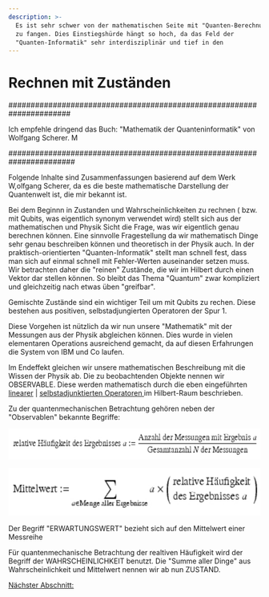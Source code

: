 ```yaml
---
description: >-
  Es ist sehr schwer von der mathematischen Seite mit "Quanten-Berechnungen " an
  zu fangen. Dies Einstiegshürde hängt so hoch, da das Feld der
  "Quanten-Informatik" sehr interdisziplinär und tief in den
---
```


# Rechnen mit Zuständen

\######################################################################

Ich empfehle dringend das Buch: "Mathematik der Quanteninformatik" von Wolfgang Scherer. M

\#######################################################################

Folgende Inhalte sind Zusammenfassungen basierend auf dem Werk W,olfgang Scherer, da es die beste mathematische Darstellung der Quantenwelt ist, die mir bekannt ist.

Bei dem Beginnn in Zustanden und Wahrscheinlichkeiten zu rechnen ( bzw. mit Qubits, was eigentlich synonym verwendet wird) stellt sich aus der mathematischen und Physik Sicht die Frage, was wir eigentlich genau berechnen können. Eine sinnvolle Fragestellung da wir mathematisch Dinge sehr genau beschreiben können und theoretisch in der Physik auch. In der praktisch-orientierten "Quanten-Informatik" stellt man schnell fest, dass man sich auf einmal schnell mit Fehler-Werten auseinander setzen muss. Wir betrachten daher die "reinen" Zustände, die wir im Hilbert durch einen Vektor dar stellen können. So bleibt das Thema "Quantum" zwar kompliziert und gleichzeitig nach etwas üben "greifbar".

Gemischte Zustände sind ein wichtiger Teil um mit Qubits zu rechen. Diese bestehen aus positiven, selbstadjungierten Operatoren der Spur 1.

Diese Vorgehen ist nützlich da wir nun unsere "Mathematik" mit der Messungen aus der Physik abgleichen können. Dies wurde in vielen elementaren Operations ausreichend gemacht, da auf diesen Erfahrungen die System von IBM und Co laufen.&#x20;

Im Endeffekt gleichen wir unsere mathematischen Beschreibung mit die Wissen der Physik ab. Die zu beobachtenden Objekte nennen wir OBSERVABLE. Diese werden mathematisch durch die eben eingeführten [linearer](https://de.wikipedia.org/wiki/Linearer\_Operator)  | [selbstadjunktierten Operatoren ](https://www.math.uni-hamburg.de/home/lauterbach/scripts/fa16/v24.pdf)im Hilbert-Raum beschrieben.

Zu der quantenmechanischen Betrachtung gehören neben der "Observablen" bekannte Begriffe:

![](<../../../../.gitbook/assets/grafik (15).png>)

![](<../../../../.gitbook/assets/grafik (10) (1) (1) (1).png>)

Der Begriff "ERWARTUNGSWERT" bezieht sich auf  den Mittelwert einer Messreihe

Für quantenmechanische Betrachtung  der  realtiven Häufigkeit wird der Begriff der WAHRSCHEINLICHKEIT benutzt. Die "Summe aller Dinge" aus Wahrscheinlichkeit und Mittelwert nennen wir ab nun ZUSTAND.

[Nächster Abschnitt:](../../../../euer-privater-vorkurs/mathe/hilbert-raum-1.md)

